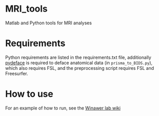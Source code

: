 # MRI_tools
Matlab and Python tools for MRI analyses

# Requirements
Python requirements are listed in the requirements.txt file,
additionally [pydeface](https://github.com/poldracklab/pydeface) is
required to deface anatomical data (in `prisma_to_BIDS.py`), which
also requires FSL, and the preprocessing script requires FSL and
Freesurfer.

# How to use

For an example of how to run, see the [Winawer lab
wiki](https://wikis.nyu.edu/pages/viewpage.action?pageId=86054639)